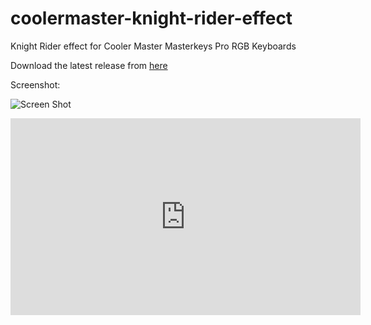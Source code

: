 # coolermaster-knight-rider-effect
Knight Rider effect for Cooler Master Masterkeys Pro RGB Keyboards

Download the latest release from <a href="https://github.com/ealkanat/coolermaster-knight-rider-effect/releases">here</a>

Screenshot:

![Screen Shot](https://image.ibb.co/cAg1yw/cooler_master_knight_rider_effect_app.jpg)

<iframe width="560" height="315" src="https://www.youtube.com/embed/9AkpISbfezo?rel=0" frameborder="0" allowfullscreen></iframe>
